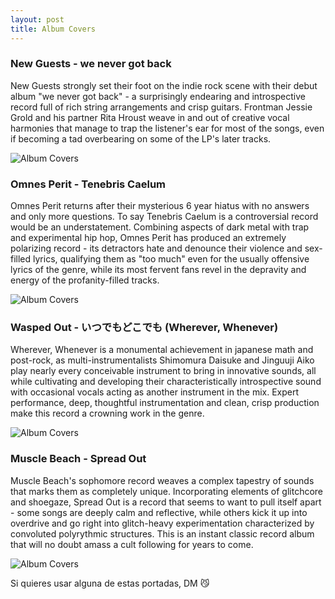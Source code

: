 ```yaml
---
layout: post
title: Album Covers
---
```


### New Guests - we never got back

New Guests strongly set their foot on the indie rock scene with their debut album "we never got back" - a surprisingly endearing and introspective record full of rich string arrangements and crisp guitars. Frontman Jessie Grold and his partner Rita Hroust weave in and out of creative vocal harmonies that manage to trap the listener's ear for most of the songs, even if becoming a tad overbearing on some of the LP's later tracks. 

![Album Covers](https://scontent-cdg2-1.cdninstagram.com/v/t51.29350-15/291024119_343799347917310_1626682323189082131_n.webp?stp=dst-jpg&_nc_cat=104&ccb=1-7&_nc_sid=8ae9d6&_nc_ohc=qp2KfDtMDroAX--K_R8&_nc_ht=scontent-cdg2-1.cdninstagram.com&edm=ANo9K5cEAAAA&oh=00_AT-lEAfLnMSkYuiXOgMbq2SeTtnEfTnUqNshK1F7DYpyug&oe=62CB86B1)

### Omnes Perit - Tenebris Caelum

Omnes Perit returns after their mysterious 6 year hiatus with no answers and only more questions. To say Tenebris Caelum is a controversial record would be an understatement. Combining aspects of dark metal with trap and experimental hip hop, Omnes Perit has produced an extremely polarizing record - its detractors hate and denounce their violence and sex-filled lyrics, qualifying them as "too much" even for the usually offensive lyrics of the genre, while its most fervent fans revel in the depravity and energy of the profanity-filled tracks.

![Album Covers](https://scontent-cdg2-1.cdninstagram.com/v/t51.29350-15/290320168_142321921736012_8516558303576550803_n.webp?stp=dst-jpg&_nc_cat=108&ccb=1-7&_nc_sid=8ae9d6&_nc_ohc=hVZkIZdtQoQAX-LboFI&_nc_ht=scontent-cdg2-1.cdninstagram.com&edm=ANo9K5cEAAAA&oh=00_AT-RDfdNee2r4BFyqFjC9-MH3eIK89SLgWnMNXSVJ6ynXg&oe=62CB1520)

### Wasped Out - いつでもどこでも (Wherever, Whenever)

Wherever, Whenever is a monumental achievement in japanese math and post-rock, as multi-instrumentalists Shimomura Daisuke and Jinguuji Aiko play nearly every conceivable instrument to bring in innovative sounds, all while cultivating and developing their characteristically introspective sound with occasional vocals acting as another instrument in the mix. Expert performance, deep, thoughtful instrumentation and clean, crisp production make this record a crowning work in the genre.



![Album Covers](https://scontent-cdt1-1.cdninstagram.com/v/t51.29350-15/290985919_620914662712018_2451133012385103558_n.webp?stp=dst-jpg&_nc_cat=110&ccb=1-7&_nc_sid=8ae9d6&_nc_ohc=DLBg3AzrsHQAX8l28f_&_nc_ht=scontent-cdt1-1.cdninstagram.com&edm=ANo9K5cEAAAA&oh=00_AT9Bm1mndWiooMpjUhF3b3VPVKOS2yxFbgC2JTY-gv41Mg&oe=62CB4B25)


### Muscle Beach - Spread Out

Muscle Beach's sophomore record weaves a complex tapestry of sounds that marks them as completely unique. Incorporating elements of glitchcore and shoegaze, Spread Out is a record that seems to want to pull itself apart - some songs are deeply calm and reflective, while others kick it up into overdrive and go right into glitch-heavy experimentation characterized by convoluted polyrythmic structures. This is an instant classic record album that will no doubt amass a cult following for years to come.


![Album Covers](https://scontent-cdt1-1.cdninstagram.com/v/t51.29350-15/290777886_778964133460068_7897801536110302113_n.webp?stp=dst-jpg&_nc_cat=110&ccb=1-7&_nc_sid=8ae9d6&_nc_ohc=6V-25Vc6IqIAX9AxN-n&_nc_ht=scontent-cdt1-1.cdninstagram.com&edm=ANo9K5cEAAAA&oh=00_AT-bJxTOFTD4zBSCwa3rpLEWCMxMZMGQl7JZjqF3y29qxA&oe=62C9FD58)

Si quieres usar alguna de estas portadas, DM 😼


